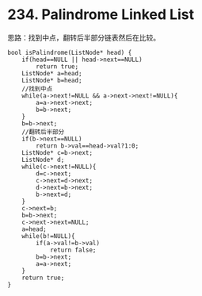# 234. Palindrome Linked List
思路：找到中点，翻转后半部分链表然后在比较。

    bool isPalindrome(ListNode* head) {
        if(head==NULL || head->next==NULL)
            return true;
        ListNode* a=head;
        ListNode* b=head;
        //找到中点
        while(a->next!=NULL && a->next->next!=NULL){
            a=a->next->next;
            b=b->next;
        }
        b=b->next;
        //翻转后半部分
        if(b->next==NULL)
            return b->val==head->val?1:0;
        ListNode* c=b->next;
        ListNode* d;
        while(c->next!=NULL){
            d=c->next;
            c->next=d->next;
            d->next=b->next;
            b->next=d;
        }
        c->next=b;
        b=b->next;
        c->next->next=NULL;
        a=head;
        while(b!=NULL){
            if(a->val!=b->val)
                return false;
            b=b->next;
            a=a->next;
        }
        return true;
    }